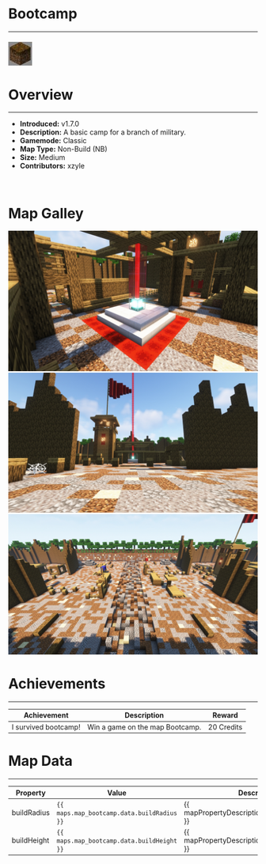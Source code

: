 <!-- replace _map_ with the actual map name -->
<!-- change gamemode type for the Map data description  -->
# Bootcamp

***

#### ![bootcampicon](../assets/maps/bootcamp/bootcamp-icon.jpg)

# Overview
***
- **Introduced:** v1.7.0
- **Description:** A basic camp for a branch of military. 
- **Gamemode:** Classic
- **Map Type:** Non-Build (NB)
- **Size:** Medium
- **Contributors:** xzyle

<br />  

# Map Galley
![Bootcamp - Beacon](../assets/maps/bootcamp/bootcamp-beacon.jpg '')
![Bootcamp - Base](../assets/maps/bootcamp/bootcamp-base.jpg '')
![Bootcamp - Middle](../assets/maps/bootcamp/bootcamp-middle.jpg '')

# Achievements
***

| Achievement | Description | Reward |
| ----- | ----- | ------ |
| I survived bootcamp! | Win a game on the map Bootcamp. | 20 Credits |



# Map Data
***

| Property | Value | Description |
| ----------- | ----------- | ------ |
| buildRadius |`{{ maps.map_bootcamp.data.buildRadius }}`| {{ mapPropertyDescriptions.buildRadius.classic }} |
| buildHeight |`{{ maps.map_bootcamp.data.buildHeight }}`| {{ mapPropertyDescriptions.buildHeight.classic }} |